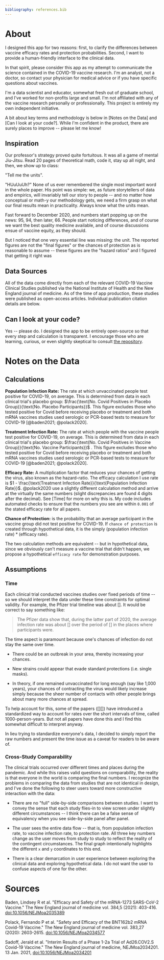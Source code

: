 ```yaml
---
bibliography: references.bib
---
```


# About

I designed this app for two reasons: first, to clarify the differences between vaccine efficacy rates and protection probabilities. Second, I want to provide a human-friendly interface to the clinical data.

In that spirit, please consider this app as my attempt to communicate the science contained in the COVID-19 vaccine research. I'm an analyst, not a doctor, so contact your physician for medical advice or if you have specific questions about vaccines.

I'm a data scientist and educator, somewhat fresh out of graduate school, and I've worked for non-profits large and small. I'm not affiliated with any of the vaccine research personally or professionally. This project is entirely my own independent initiative.

A bit about key terms and methodology is below in [Notes on the Data] and [Can I look at your code?]. While I'm confident in the product, there are surely places to improve -- please let me know!

## Inspiration

Our professor's strategy proved quite fortuitous. It was all a game of mental Jiu-Jitsu. Read 20 pages of theoretical math, code it, stay up all night, and then, we show up to class:

"Tell me the units".

"HUuUuUh?" None of us ever remembered the single most important word in the whole paper. His point was simple: we, as future storytellers of data and empirics, will invariably tell our story to people -- and no matter how conceptual or math-y our methodology gets, we need a firm grasp on what our final results mean in practicality. Always know what the units mean.

Fast forward to December 2020, and numbers start popping up on the news: 95, 94, then later, 66. People start noticing differences, and of course we want the best quality medicine available, and of course discussions ensue of vaccine equity, as they should.

But I noticed that one very essential line was missing: the unit. The reported figures are not the "final figures" or the chances of protection as is reasonable to assume -- these figures are the "hazard ratios" and I figured that getting it right was

## Data Sources

All of the data come directly from each of the relevant COVID-19 Vaccine Clinical Studies published via the National Institute of Health and the New England journal of medicine. As of the time of app production, these studies were published as open-access articles. Individual publication citation details are below.

## Can I look at your code?

Yes -- please do. I designed the app to be entirely open-source so that every step and calculation is transparent. I encourage those who are learning, curious, or even slightly skeptical to consult [the repository](https://github.com/buscandoaverroes/vaccine-efficacies).

# Notes on the Data

## Calculations

**Population Infection Rate:** The rate at which unvaccinated people test positive for COVID-19, on average. This is determined from data in each clinical trial's placebo group: $\frac{\text{No. Covid Positives in Placebo Group}}{\text{No. Placebo Participants}}$. This figure excludes those who tested positive for Covid before receiving placebo or treatment and both mRNA vaccines studies used serologic or PCR-based tests to measure for COVID-19 [@baden2021; @polack2020].

**Treatment Infection Rate:** The rate at which people with the vaccine people test positive for COVID-19, on average. This is determined from data in each clinical trial's placebo group: $\frac{\text{No. Covid Positives in Vaccine Group}}{\text{No. Vaccine Participants}}$ . This figure excludes those who tested positive for Covid before receiving placebo or treatment and both mRNA vaccines studies used serologic or PCR-based tests to measure for COVID-19 [@baden2021; @polack2020].

**Efficacy Rate:** A multiplication factor that reduces your chances of getting the virus, also known as the hazard-ratio. The efficacy calculation I use rate is $1 - \frac{\text{Treatment Infection Rate}}{\text{Population Infection Rate}}$. @polack2020 use a slightly different calculation method and arrive at the virtually the same numbers (slight discrepancies are found 4 digits after the decimal). See [Time] for more on why this is. My code includes automated checks to ensure that the numbers you see are within `0.001` of the stated efficacy rate for all papers.

**Chance of Protection:** is the probability that an average participant in the vaccine group did not test positive for COVID-19. If `chance of protection` is created through hypothetical data, it is the simply $(\text{population infection rate})*(\text{efficacy rate})$.

The two calculation methods are equivalent -- but in hypothetical data, since we obviously can't measure a vaccine trial that didn't happen, we propose a hypothetical `efficacy rate` for demonstration purposes.

## Assumptions

### Time

Each clinical trial conducted vaccines studies over fixed periods of time -- so we should interpret the data under these time constraints for optimal validity. For example, the Pfizer trial timeline was about []. It would be correct to say something like:

> The Pfizer data show that, during the latter part of 2020, the average infection rate was about [] over the period of [] in the places where participants were.

The time aspect is paramount because one's chances of infection do not stay the same over time.

-   There could be an outbreak in your area, thereby increasing your chances.

-   New strains could appear that evade standard protections (i.e. single masks).

-   In theory, if one remained unvaccinated for long enough (say like 1,000 years), your chances of contracting the virus would likely increase simply because the sheer number of contacts with other people brings about many more chances at spread.

To help account for this, some of the papers ([][]) have introduced a standardized way to account for rates over the short intervals of time, called 1000-person-years. But not all papers have done this and I find this somewhat difficult to interpret anyway.

In lieu trying to standardize everyone's data, I decided to simply report the raw numbers and present the time issue as a caveat for readers to be aware of.

### Cross-Study Comparability

The clinical trials occurred over different times and places during the pandemic. And while this raises valid questions on comparability, the reality is that everyone in the world is comparing the final numbers. I recognize the problems in comparing the data from studies that are not identical in design, and I've done the following to steer users toward more constructive interaction with the data:

-   There are no "full" side-by-side comparisons between studies. I want to convey the sense that each study flies-in to view screen under slightly different circumstances -- I think there can be a false sense of equivalency when you see side-by-side panel after panel.

-   The user sees the entire data flow -- that is, from population infection rate, to vaccine infection rate, to protection rate. All three key numbers change as the user moves from study to study to reflect the reality of the contingent circumstances. The final graph intentionally highlights the different `x` and `y` coordinates to this end.

-   There is a clear demarcation in user experience between exploring the clinical data and exploring hypothetical data. I do not want the user to confuse aspects of one for the other.

# Sources

Baden, Lindsey R et al. "Efficacy and Safety of the mRNA-1273 SARS-CoV-2 Vaccine." The New England journal of medicine vol. 384,5 (2021): 403-416. <doi:10.1056/NEJMoa2035389>

Polack, Fernando P et al. "Safety and Efficacy of the BNT162b2 mRNA Covid-19 Vaccine." The New England journal of medicine vol. 383,27 (2020): 2603-2615. <doi:10.1056/NEJMoa2034577>

Sadoff, Jerald et al. "Interim Results of a Phase 1-2a Trial of Ad26.COV2.S Covid-19 Vaccine." The New England journal of medicine, NEJMoa2034201. 13 Jan. 2021, <doi:10.1056/NEJMoa2034201>
